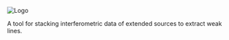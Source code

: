 ![Logo](http://www.astro.cardiff.ac.uk/pub/Tim.Davis/StackaratorLogo.png)

A tool for stacking interferometric data of extended sources to extract weak lines.